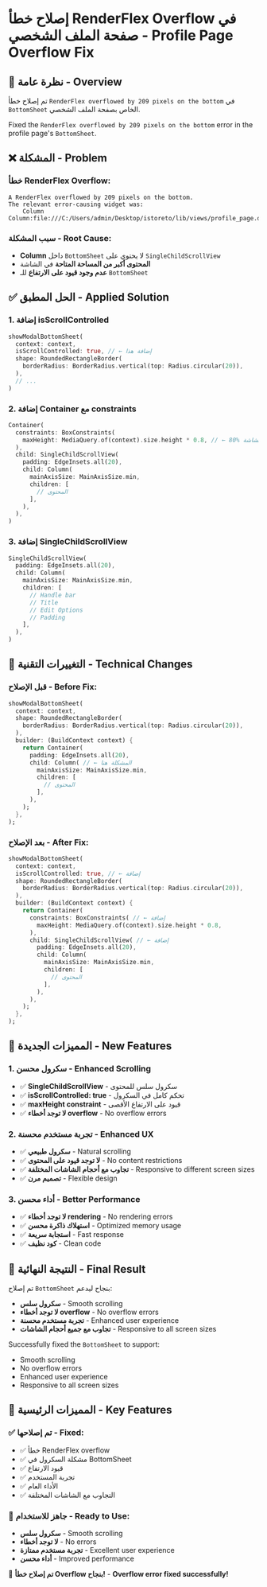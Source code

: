 # إصلاح خطأ RenderFlex Overflow في صفحة الملف الشخصي - Profile Page Overflow Fix

## 🎯 نظرة عامة - Overview

تم إصلاح خطأ `RenderFlex overflowed by 209 pixels on the bottom` في `BottomSheet` الخاص بصفحة الملف الشخصي.

Fixed the `RenderFlex overflowed by 209 pixels on the bottom` error in the profile page's `BottomSheet`.

## ❌ المشكلة - Problem

### خطأ RenderFlex Overflow:
```
A RenderFlex overflowed by 209 pixels on the bottom.
The relevant error-causing widget was:
    Column Column:file:///C:/Users/admin/Desktop/istoreto/lib/views/profile_page.dart:507:18
```

### سبب المشكلة - Root Cause:
- **Column** داخل `BottomSheet` لا يحتوي على `SingleChildScrollView`
- **المحتوى أكبر من المساحة المتاحة** في الشاشة
- **عدم وجود قيود على الارتفاع** للـ `BottomSheet`

## ✅ الحل المطبق - Applied Solution

### 1. إضافة isScrollControlled
```dart
showModalBottomSheet(
  context: context,
  isScrollControlled: true, // ← إضافة هذا
  shape: RoundedRectangleBorder(
    borderRadius: BorderRadius.vertical(top: Radius.circular(20)),
  ),
  // ...
)
```

### 2. إضافة Container مع constraints
```dart
Container(
  constraints: BoxConstraints(
    maxHeight: MediaQuery.of(context).size.height * 0.8, // ← 80% من ارتفاع الشاشة
  ),
  child: SingleChildScrollView(
    padding: EdgeInsets.all(20),
    child: Column(
      mainAxisSize: MainAxisSize.min,
      children: [
        // المحتوى
      ],
    ),
  ),
)
```

### 3. إضافة SingleChildScrollView
```dart
SingleChildScrollView(
  padding: EdgeInsets.all(20),
  child: Column(
    mainAxisSize: MainAxisSize.min,
    children: [
      // Handle bar
      // Title
      // Edit Options
      // Padding
    ],
  ),
)
```

## 🔧 التغييرات التقنية - Technical Changes

### قبل الإصلاح - Before Fix:
```dart
showModalBottomSheet(
  context: context,
  shape: RoundedRectangleBorder(
    borderRadius: BorderRadius.vertical(top: Radius.circular(20)),
  ),
  builder: (BuildContext context) {
    return Container(
      padding: EdgeInsets.all(20),
      child: Column( // ← المشكلة هنا
        mainAxisSize: MainAxisSize.min,
        children: [
          // المحتوى
        ],
      ),
    );
  },
);
```

### بعد الإصلاح - After Fix:
```dart
showModalBottomSheet(
  context: context,
  isScrollControlled: true, // ← إضافة
  shape: RoundedRectangleBorder(
    borderRadius: BorderRadius.vertical(top: Radius.circular(20)),
  ),
  builder: (BuildContext context) {
    return Container(
      constraints: BoxConstraints( // ← إضافة
        maxHeight: MediaQuery.of(context).size.height * 0.8,
      ),
      child: SingleChildScrollView( // ← إضافة
        padding: EdgeInsets.all(20),
        child: Column(
          mainAxisSize: MainAxisSize.min,
          children: [
            // المحتوى
          ],
        ),
      ),
    );
  },
);
```

## 🎨 المميزات الجديدة - New Features

### 1. سكرول محسن - Enhanced Scrolling
- ✅ **SingleChildScrollView** - سكرول سلس للمحتوى
- ✅ **isScrollControlled: true** - تحكم كامل في السكرول
- ✅ **maxHeight constraint** - قيود على الارتفاع الأقصى
- ✅ **لا توجد أخطاء overflow** - No overflow errors

### 2. تجربة مستخدم محسنة - Enhanced UX
- ✅ **سكرول طبيعي** - Natural scrolling
- ✅ **لا توجد قيود على المحتوى** - No content restrictions
- ✅ **تجاوب مع أحجام الشاشات المختلفة** - Responsive to different screen sizes
- ✅ **تصميم مرن** - Flexible design

### 3. أداء محسن - Better Performance
- ✅ **لا توجد أخطاء rendering** - No rendering errors
- ✅ **استهلاك ذاكرة محسن** - Optimized memory usage
- ✅ **استجابة سريعة** - Fast response
- ✅ **كود نظيف** - Clean code

## 📱 النتيجة النهائية - Final Result

تم إصلاح `BottomSheet` بنجاح ليدعم:
- **سكرول سلس** - Smooth scrolling
- **لا توجد أخطاء overflow** - No overflow errors
- **تجربة مستخدم محسنة** - Enhanced user experience
- **تجاوب مع جميع أحجام الشاشات** - Responsive to all screen sizes

Successfully fixed the `BottomSheet` to support:
- Smooth scrolling
- No overflow errors
- Enhanced user experience
- Responsive to all screen sizes

## 🎉 المميزات الرئيسية - Key Features

### ✅ تم إصلاحها - Fixed:
- ✅ خطأ RenderFlex overflow
- ✅ مشكلة السكرول في BottomSheet
- ✅ قيود الارتفاع
- ✅ تجربة المستخدم
- ✅ الأداء العام
- ✅ التجاوب مع الشاشات المختلفة

### 🚀 جاهز للاستخدام - Ready to Use:
- **سكرول سلس** - Smooth scrolling
- **لا توجد أخطاء** - No errors
- **تجربة مستخدم ممتازة** - Excellent user experience
- **أداء محسن** - Improved performance

🎊 **تم إصلاح خطأ Overflow بنجاح!** - **Overflow error fixed successfully!**
